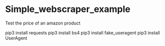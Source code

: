 # Simple_webscraper_example
Test the price of an amazon product

pip3 install requests
pip3 install bs4 
pip3 install fake_useragent 
pip3 install UserAgent



